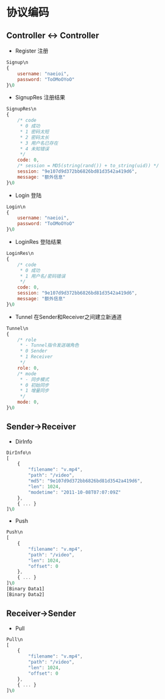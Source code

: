 # 协议编码

## Controller <-> Controller
- Register
注册
```js
Signup\n
{
    username: "naeioi",
    password: "ToOMoOYoO"
}\0
```
- SignupRes
注册结果
```js
SignupRes\n
{
    /* code 
     * 0 成功
     * 1 密码太短
     * 2 密码太长
     * 3 用户名已存在
     * 4 未知错误
     */
    code: 0,
    /* session = MD5(string(rand()) + to_string(uid)) */
    session: "9e107d9d372bb6826bd81d3542a419d6",
    message: "额外信息"
}\0
```

- Login
登陆
```js
Login\n
{
    username: "naeioi",
    password: "ToOMoOYoO"
}\0
```

- LoginRes
登陆结果
```js
LoginRes\n
{
    /* code 
     * 0 成功
     * 1 用户名/密码错误
     */
    code: 0,
    session: "9e107d9d372bb6826bd81d3542a419d6",
    message: "额外信息"
}\0
```
- Tunnel
在Sender和Receiver之间建立新通道
```js
Tunnel\n
{
    /* role
     * - Tunnel指令发送端角色
     * 0 Sender
     * 1 Receiver
     */
    role: 0,
    /* mode
     * - 同步模式
     * 0 初始同步
     * 1 增量同步
     */
    mode: 0,
}\0
```

## Sender->Receiver
- DirInfo
```js
DirInfo\n
[
    {
        "filename": "v.mp4",
        "path": "/video",
        "md5": "9e107d9d372bb6826bd81d3542a419d6",
        "len": 1024,
        "modetime": "2011-10-08T07:07:09Z"
    },
    { ... }
]\0
```

- Push
```js
Push\n
[
    {
        "filename": "v.mp4",
        "path": "/video",
        "len": 1024,
        "offset": 0
    },
    { ... }
]\0
[Binary Data1]
[Binary Data2]
```

## Receiver->Sender
- Pull
```js
Pull\n
[
    {
        "filename": "v.mp4",
        "path": "/video",
        "len": 1024,
        "offset": 0
    },
    { ... }
]\0
```